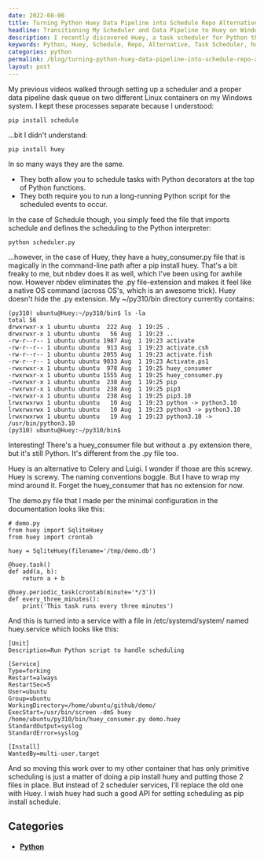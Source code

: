 ```yaml
---
date: 2022-08-06
title: Turning Python Huey Data Pipeline into Schedule Repo Alternative
headline: Transitioning My Scheduler and Data Pipeline to Huey on Windows
description: I recently discovered Huey, a task scheduler for Python that is similar to Schedule but with the added convenience of a huey_consumer.py file that is automatically added to the command-line path after a pip install. I'm currently in the process of transitioning my scheduler and data pipeline dask queue from two Linux containers to Huey on my Windows system. Read my blog post to learn more about this transition!
keywords: Python, Huey, Schedule, Repo, Alternative, Task Scheduler, huey_consumer.py, Command-Line Path, Pip Install, Transition, Scheduler, Data Pipeline, Dask Queue, Linux Containers, Windows System
categories: python
permalink: /blog/turning-python-huey-data-pipeline-into-schedule-repo-alternative/
layout: post
---
```



My previous videos walked through setting up a scheduler and a proper data
pipeline dask queue on two different Linux containers on my Windows system. I
kept these processes separate because I understood:

    pip install schedule

...bit I didn't understand:

    pip install huey

In so many ways they are the same.

- They both allow you to schedule tasks with Python decorators at the top of
  Python functions.
- They both require you to run a long-running Python script for the scheduled
  events to occur.

In the case of Schedule though, you simply feed the file that imports schedule
and defines the scheduling to the Python interpreter:

    python scheduler.py

...however, in the case of Huey, they have a huey_consumer.py file that is
magically in the command-line path after a pip install huey. That's a bit
freaky to me, but nbdev does it as well, which I've been using for awhile now.
However nbdev eliminates the .py file-extension and makes it feel like a native
OS command (across OS's, which is an awesome trick). Huey doesn't hide the .py
extension. My ~/py310/bin directory currently contains:

    (py310) ubuntu@Huey:~/py310/bin$ ls -la
    total 56
    drwxrwxr-x 1 ubuntu ubuntu  222 Aug  1 19:25 .
    drwxrwxr-x 1 ubuntu ubuntu   56 Aug  1 19:23 ..
    -rw-r--r-- 1 ubuntu ubuntu 1987 Aug  1 19:23 activate
    -rw-r--r-- 1 ubuntu ubuntu  913 Aug  1 19:23 activate.csh
    -rw-r--r-- 1 ubuntu ubuntu 2055 Aug  1 19:23 activate.fish
    -rw-r--r-- 1 ubuntu ubuntu 9033 Aug  1 19:23 Activate.ps1
    -rwxrwxr-x 1 ubuntu ubuntu  978 Aug  1 19:25 huey_consumer
    -rwxrwxr-x 1 ubuntu ubuntu 1555 Aug  1 19:25 huey_consumer.py
    -rwxrwxr-x 1 ubuntu ubuntu  238 Aug  1 19:25 pip
    -rwxrwxr-x 1 ubuntu ubuntu  238 Aug  1 19:25 pip3
    -rwxrwxr-x 1 ubuntu ubuntu  238 Aug  1 19:25 pip3.10
    lrwxrwxrwx 1 ubuntu ubuntu   10 Aug  1 19:23 python -> python3.10
    lrwxrwxrwx 1 ubuntu ubuntu   10 Aug  1 19:23 python3 -> python3.10
    lrwxrwxrwx 1 ubuntu ubuntu   19 Aug  1 19:23 python3.10 -> /usr/bin/python3.10
    (py310) ubuntu@Huey:~/py310/bin$

Interesting! There's a huey_consumer file but without a .py extension there,
but it's still Python. It's different from the .py file too.

Huey is an alternative to Celery and Luigi. I wonder if those are this screwy.
Huey is screwy. The naming conventions boggle. But I have to wrap my mind
around it. Forget the huey_consumer that has no extension for now.

The demo.py file that I made per the minimal configuration in the
documentation looks like this:

    # demo.py
    from huey import SqliteHuey
    from huey import crontab

    huey = SqliteHuey(filename='/tmp/demo.db')

    @huey.task()
    def add(a, b):
        return a + b

    @huey.periodic_task(crontab(minute='*/3'))
    def every_three_minutes():
        print('This task runs every three minutes')

And this is turned into a service with a file in /etc/systemd/system/ named
huey.service which looks like this:

    [Unit]
    Description=Run Python script to handle scheduling

    [Service]
    Type=forking
    Restart=always
    RestartSec=5
    User=ubuntu
    Group=ubuntu
    WorkingDirectory=/home/ubuntu/github/demo/
    ExecStart=/usr/bin/screen -dmS huey /home/ubuntu/py310/bin/huey_consumer.py demo.huey
    StandardOutput=syslog
    StandardError=syslog

    [Install]
    WantedBy=multi-user.target

And so moving this work over to my other container that has only primitive
scheduling is just a matter of doing a pip install huey and putting those 2
files in place. But instead of 2 scheduler services, I'll replace the old one
with Huey. I wish huey had such a good API for setting scheduling as pip
install schedule.


## Categories

<ul>
<li><h4><a href='/python/'>Python</a></h4></li></ul>